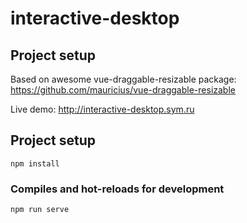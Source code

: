 # interactive-desktop

## Project setup

Based on awesome vue-draggable-resizable package:
https://github.com/mauricius/vue-draggable-resizable

Live demo:
http://interactive-desktop.sym.ru

## Project setup
```
npm install
```

### Compiles and hot-reloads for development
```
npm run serve
```
